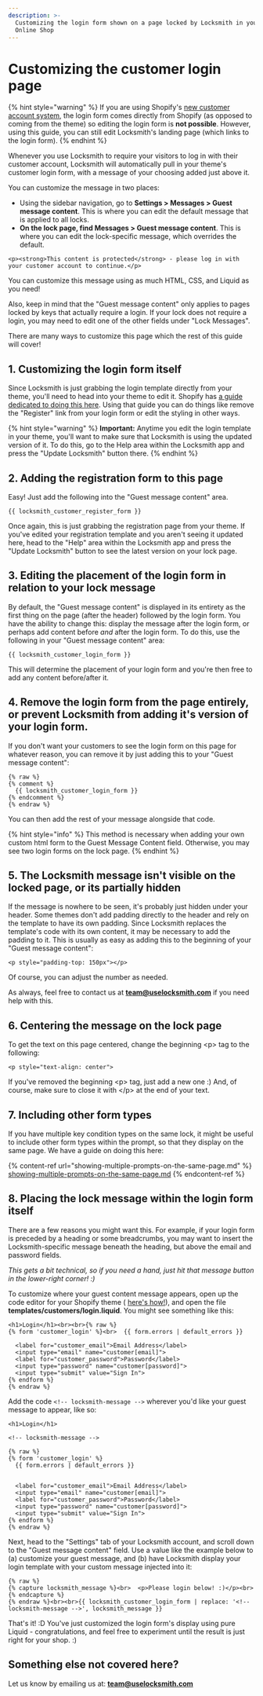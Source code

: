 ```yaml
---
description: >-
  Customizing the login form shown on a page locked by Locksmith in your Shopify
  Online Shop
---
```


# Customizing the customer login page

{% hint style="warning" %}
If you are using Shopify's [new customer account system](https://help.shopify.com/en/manual/customers/customer-accounts/new-customer-accounts), the login form comes directly from Shopify (as opposed to coming from the theme) so editing the login form is **not possible**. However, using this guide, you can still edit Locksmith's landing page (which links to the login form).
{% endhint %}

Whenever you use Locksmith to require your visitors to log in with their customer account, Locksmith will automatically pull in your theme's customer login form, with a message of your choosing added just above it.

You can customize the message in two places:

* Using the sidebar navigation, go to **Settings > Messages > Guest message content**. This is where you can edit the default message that is applied to all locks.
* &#x20;**On the lock page, find Messages > Guest message content**. This is where you can edit the lock-specific message, which overrides the default.

```
<p><strong>This content is protected</strong> - please log in with your customer account to continue.</p>
```

You can customize this message using as much HTML, CSS, and Liquid as you need!

Also, keep in mind that the "Guest message content" only applies to pages locked by keys that actually require a login. If your lock does not require a login, you may need to edit one of the other fields under "Lock Messages".

There are many ways to customize this page which the rest of this guide will cover!

## 1. Customizing the login form itself

Since Locksmith is just grabbing the login template directly from your theme, you'll need to head into your theme to edit it. Shopify has [a guide dedicated to doing this here](https://help.shopify.com/themes/development/templates/customers-login). Using that guide you can do things like remove the "Register" link from your login form or edit the styling in other ways.

{% hint style="warning" %}
**Important:** Anytime you edit the login template in your theme, you'll want to make sure that Locksmith is using the updated version of it. To do this, go to the Help area within the Locksmith app and press the "Update Locksmith" button there.
{% endhint %}

## 2. Adding the registration form to this page

Easy! Just add the following into the "Guest message content" area.

```
{{ locksmith_customer_register_form }}
```

Once again, this is just grabbing the registration page from your theme. If you've edited your registration template and you aren't seeing it updated here, head to the "Help" area within the Locksmith app and press the "Update Locksmith" button to see the latest version on your lock page.

## 3. Editing the placement of the login form in relation to your lock message&#x20;

By default, the "Guest message content" is displayed in its entirety as the first thing on the page (after the header) followed by the login form. You have the ability to change this: display the message after the login form, or perhaps add content before _and_ after the login form. To do this, use the following in your "Guest message content" area:

```
{{ locksmith_customer_login_form }}
```

This will determine the placement of your login form and you're then free to add any content before/after it.

## 4. Remove the login form from the page entirely, or prevent Locksmith from adding it's version of your login form.

If you don't want your customers to see the login form on this page for whatever reason, you can remove it by just adding this to your "Guest message content":

```
{% raw %}
{% comment %}
  {{ locksmith_customer_login_form }}
{% endcomment %}
{% endraw %}
```

You can then add the rest of your message alongside that code.&#x20;

{% hint style="info" %}
This method is necessary when adding your own custom html form to the Guest Message Content field. Otherwise, you may see two login forms on the lock page.&#x20;
{% endhint %}

## 5. The Locksmith message isn't visible on the locked page, or its partially hidden

If the message is nowhere to be seen, it's probably just hidden under your header. Some themes don't add padding directly to the header and rely on the template to have its own padding. Since Locksmith replaces the template's code with its own content, it may be necessary to add the padding to it. This is usually as easy as adding this to the beginning of your "Guest message content":

```
<p style="padding-top: 150px"></p>
```

Of course, you can adjust the number as needed.

As always, feel free to contact us at **team@uselocksmith.com** if you need help with this.

## 6. Centering the message on the lock page

To get the text on this page centered, change the beginning \<p> tag to the following:

```
<p style="text-align: center">
```

If you've removed the beginning \<p> tag, just add a new one :) And, of course, make sure to close it with \</p> at the end of your text.

## 7. Including other form types

If you have multiple key condition types on the same lock, it might be useful to include other form types within the prompt, so that they display on the same page. We have a guide on doing this here:

{% content-ref url="showing-multiple-prompts-on-the-same-page.md" %}
[showing-multiple-prompts-on-the-same-page.md](showing-multiple-prompts-on-the-same-page.md)
{% endcontent-ref %}

## 8. Placing the lock message within the login form itself

There are a few reasons you might want this. For example, if your login form is preceded by a heading or some breadcrumbs, you may want to insert the Locksmith-specific message beneath the heading, but above the email and password fields.

_This gets a bit technical, so if you need a hand, just hit that message button in the lower-right corner! :)_

To customize where your guest content message appears, open up the code editor for your Shopify theme ( [here's how!](https://help.shopify.com/themes/customization#view-the-edit-code-page)), and open the file **templates/customers/login.liquid**. You might see something like this:

```
<h1>Login</h1><br><br>{% raw %}
{% form 'customer_login' %}<br>  {{ form.errors | default_errors }}

  <label for="customer_email">Email Address</label>
  <input type="email" name="customer[email]">
  <label for="customer_password">Password</label>
  <input type="password" name="customer[password]">
  <input type="submit" value="Sign In">
{% endform %}
{% endraw %}
```

Add the code `<!-- locksmith-message -->` wherever you'd like your guest message to appear, like so:

```
<h1>Login</h1>

<!-- locksmith-message -->

{% raw %}
{% form 'customer_login' %}
  {{ form.errors | default_errors }}


  <label for="customer_email">Email Address</label>
  <input type="email" name="customer[email]">
  <label for="customer_password">Password</label>
  <input type="password" name="customer[password]">
  <input type="submit" value="Sign In">
{% endform %}
{% endraw %}
```

Next, head to the "Settings" tab of your Locksmith account, and scroll down to the "Guest message content" field. Use a value like the example below to (a) customize your guest message, and (b) have Locksmith display your login template with your custom message injected into it:

```
{% raw %}
{% capture locksmith_message %}<br>  <p>Please login below! :)</p><br>{% endcapture %}
{% endraw %}<br><br>{{ locksmith_customer_login_form | replace: '<!-- locksmith-message -->', locksmith_message }}
```

That's it! :D You've just customized the login form's display using pure Liquid - congratulations, and feel free to experiment until the result is just right for your shop. :)

## Something else not covered here?

Let us know by emailing us at: **team@uselocksmith.com**
